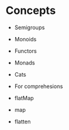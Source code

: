 # Concepts

- Semigroups
- Monoids
- Functors
- Monads

- Cats

- For comprehesions
- flatMap
- map
- flatten






